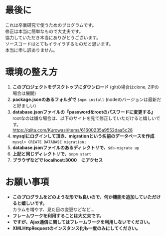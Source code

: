 # 最後に
これは卒業研究で使うためのプログラムです。  
修正は本当に簡単なもので大丈夫です。  
協力していただき本当にありがとうございます。  
ソースコードはとてもイライラするものだと思います。   
本当に申し訳ありません。

# 環境の整え方  
1. **このプロジェクトをデスクトップにダウンロード** (gitの場合はclone, ZIPの場合は展開)  
2. **package.jsonのあるフォルダで** `$npm install` (nodeのバージョンは最新だと好ましい)  
3. **database.jsonファイルの『passwordをrootのパスワードに変更する』**  
rootなのは嫌な場合は、以下のサイトを見て修正していただけると嬉しいです。  
https://qiita.com/Kurowasi/items/61600235a9552daa5c28  
4. **mysqlにログインして頂き、migrationという名前のデータベースを作成**  
`mysql> CREATE DATABASE migration;  `
5. **database.jsonファイルのあるディレクトリで、**`$db-migrate up`  
6. **上記と同じディレクトリで、**`$npm start`  
7. **ブラウザなどで localhost:3000　にアクセス**  

# お願い事項
- **このプログラムをどのような形でも良いので、何か機能を追加していただけると嬉しいです。**  
カラムを増やす、見た目の変更などなど...
- **フレームワークを利用することは大丈夫です。**
- **ですが、Ajax通信に関してはフレームワークを利用しないでください。**
- **XMLHttpRequestのインスタンス化も一度のみにしてください。**
